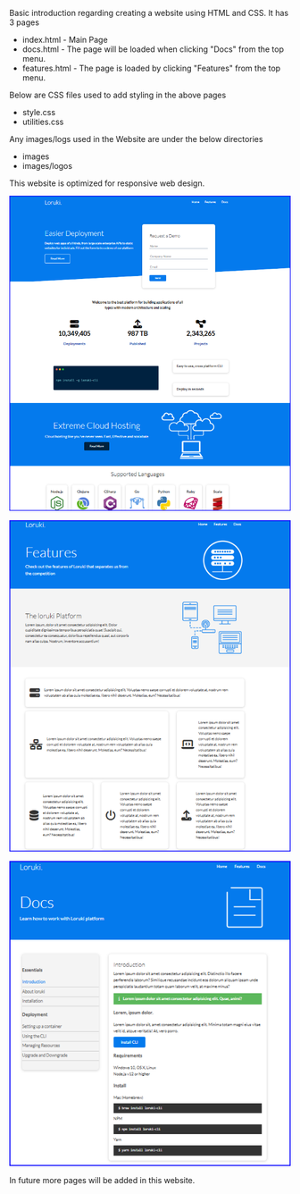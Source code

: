 Basic introduction regarding creating a website using HTML and CSS.
It has 3 pages
- index.html - Main Page
- docs.html - The page will be loaded when clicking "Docs" from the top menu.
- features.html - The page is loaded by clicking "Features" from the top menu.

Below are CSS files used to add styling in the above pages
- style.css
- utilities.css

Any images/logs used in the Website are under the below directories
- images
- images/logos

This website is optimized for responsive web design.

![alt text](https://github.com/ankitnigam08091985/HTML_CSS_website_1/blob/master/Website_image_1.png)

![alt text](https://github.com/ankitnigam08091985/HTML_CSS_website_1/blob/master/Website_image_2.png)

![alt text](https://github.com/ankitnigam08091985/HTML_CSS_website_1/blob/master/Website_image_3.png)


In future more pages will be added in this website.